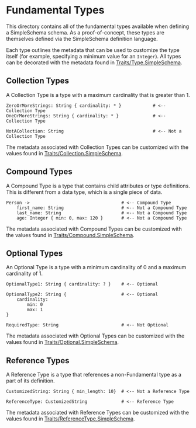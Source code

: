 # Fundamental Types

This directory contains all of the fundamental types available when defining a SimpleSchema schema. As a proof-of-concept, these types are themselves defined via the SimpleSchema definition language.

Each type outlines the metadata that can be used to customize the type itself (for example, specifying a minimum value for an `Integer`). All types can be decorated with the metadata found in [Traits/Type.SimpleSchema](Traits/Type.SimpleSchema).

## Collection Types

A Collection Type is a type with a maximum cardinality that is greater than 1.

```
ZeroOrMoreStrings: String { cardinality: * }            # <-- Collection Type
OneOrMoreStrings: String { cardinality: * }             # <-- Collection Type

NotACollection: String                                  # <-- Not a Collection Type
```

The metadata associated with Collection Types can be customized with the values found in [Traits/Collection.SimpleSchema](Traits/Collection.SimpleSchema).

## Compound Types

A Compound Type is a type that contains child attributes or type definitions. This is different from a data type, which is a single piece of data.

```
Person ->                                   # <-- Compound Type
    first_name: String                      # <-- Not a Compound Type
    last_name: String                       # <-- Not a Compound Type
    age: Integer { min: 0, max: 120 }       # <-- Not a Compound Type
```

The metadata associated with Compound Types can be customized with the values found in [Traits/Compound.SimpleSchema](Traits/Compound.SimpleSchema).

## Optional Types

An Optional Type is a type with a minimum cardinality of 0 and a maximum cardinality of 1.

```
OptionalType1: String { cardinality: ? }    # <-- Optional

OptionalType2: String {                     # <-- Optional
    cardinality:
        min: 0
        max: 1
}

RequiredType: String                        # <-- Not Optional
```

The metadata associated with Optional Types can be customized with the values found in [Traits/Optional.SimpleSchema](Traits/Optional.SimpleSchema).

## Reference Types

A Reference Type is a type that references a non-Fundamental type as a part of its definition.

```
CustomizedString: String { min_length: 10}  # <-- Not a Reference Type

ReferenceType: CustomizedString             # <-- Reference Type
```

The metadata associated with Reference Types can be customized with the values found in [Traits/ReferenceType.SimpleSchema](Traits/ReferenceType.SimpleSchema).

